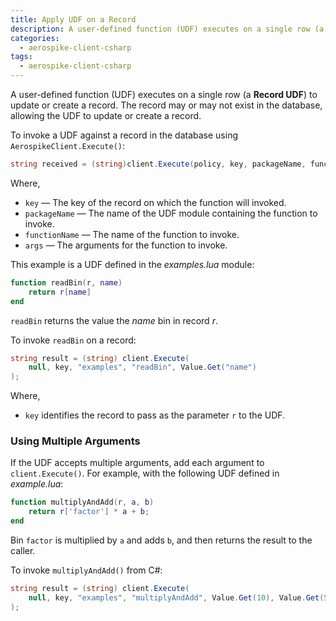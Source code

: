 ```yaml
---
title: Apply UDF on a Record
description: A user-defined function (UDF) executes on a single row (a Record UDF) to update or create a record.
categories:
  - aerospike-client-csharp
tags:
  - aerospike-client-csharp
---
```


A user-defined function (UDF) executes on a single row (a **Record UDF**) to update or create a record. The record may or may not exist in the database, allowing the UDF to update or create a record.

To invoke a UDF against a record in the database using `AerospikeClient.Execute()`: 

```cs
string received = (string)client.Execute(policy, key, packageName, functionName, args);
```

Where,

- `key` &mdash; The key of the record on which the function will invoked.
- `packageName` &mdash; The name of the UDF module containing the function to invoke.
- `functionName` &mdash; The name of the function to invoke. 
- `args` &mdash; The arguments for the function to invoke.

This example is a UDF defined in the _examples.lua_ module:

```lua
function readBin(r, name)
    return r[name]
end
```

`readBin` returns the value the _name_ bin in record _r_.

To invoke `readBin` on a record:

```cs
string result = (string) client.Execute(
    null, key, "examples", "readBin", Value.Get("name")
);
```
Where,

- `key` identifies the record to pass as the parameter `r` to the UDF. 

### Using Multiple Arguments

If the UDF accepts multiple arguments, add each argument to `client.Execute()`. For example, with the following UDF defined in _example.lua_:

```lua
function multiplyAndAdd(r, a, b)
    return r['factor'] * a + b;
end
```

Bin `factor` is multiplied by `a` and adds `b`, and then returns the result to the caller.

To invoke `multiplyAndAdd()` from C#:

```cs
string result = (string) client.Execute(
    null, key, "examples", "multiplyAndAdd", Value.Get(10), Value.Get(5)
);
```

